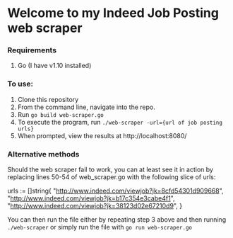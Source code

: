 # Welcome to my Indeed Job Posting web scraper

### Requirements
1. Go (I have v1.10 installed)

### To use:
1. Clone this repository
2. From the command line, navigate into the repo.
3. Run `go build web-scraper.go`
4. To execute the program, run `./web-scraper -url={url of job posting urls}`
5. When prompted, view the results at http://localhost:8080/

### Alternative methods
Should the web scraper fail to work, you can at least see it in action by replacing lines 50-54 of web_scraper.go with the following slice of urls:

urls := []string{
	"http://www.indeed.com/viewjob?jk=8cfd54301d909668",
	"http://www.indeed.com/viewjob?jk=b17c354e3cabe4f1",
	"http://www.indeed.com/viewjob?jk=38123d02e67210d9",
}

You can then run the file either by repeating step 3 above and then running `./web-scraper` or simply run the file with `go run web-scraper.go`
